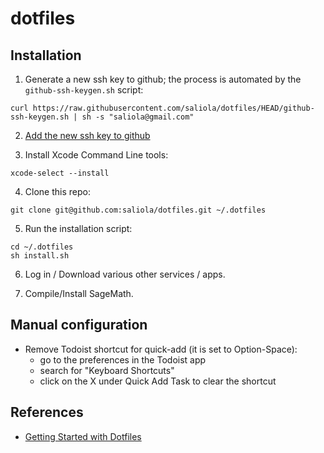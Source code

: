 # dotfiles

## Installation

1. Generate a new ssh key to github; the process is automated by the
   `github-ssh-keygen.sh` script:
```
curl https://raw.githubusercontent.com/saliola/dotfiles/HEAD/github-ssh-keygen.sh | sh -s "saliola@gmail.com"
```

2. [Add the new ssh key to github](https://github.com/settings/keys)

3. Install Xcode Command Line tools:
```
xcode-select --install
```

4. Clone this repo:
```
git clone git@github.com:saliola/dotfiles.git ~/.dotfiles
```

5. Run the installation script:
```
cd ~/.dotfiles
sh install.sh
```

6. Log in / Download various other services / apps.

7. Compile/Install SageMath.


## Manual configuration

- Remove Todoist shortcut for quick-add (it is set to Option-Space):
    - go to the preferences in the Todoist app
    - search for "Keyboard Shortcuts"
    - click on the X under Quick Add Task to clear the shortcut


## References

- [Getting Started with Dotfiles](https://driesvints.com/blog/getting-started-with-dotfiles)
